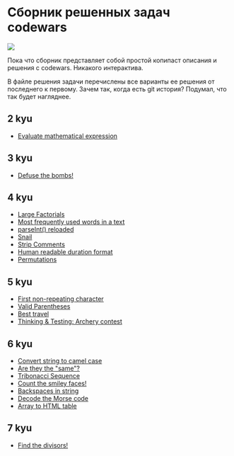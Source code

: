 # Сборник решенных задач codewars

[![](https://www.codewars.com/users/svgaryaev/badges/micro)](https://www.codewars.com/users/svgaryaev)

Пока что сборник представляет собой простой копипаст описания и решения с codewars. Никакого интерактива.

В файле решения задачи перечислены все варианты ее решения от последнего к первому. Зачем так, когда есть git история? Подумал, что так будет нагляднее.

## 2 kyu

- [Evaluate mathematical expression](https://github.com/svgaryaev/codewars/blob/master/2kyu/evaluate-mathematical-expression.md)

## 3 kyu

- [Defuse the bombs!](https://github.com/svgaryaev/codewars/blob/master/3kyu/defuse-the-bombs.md)

## 4 kyu

- [Large Factorials](https://github.com/svgaryaev/codewars/blob/master/4kyu/large-factorials.md)
- [Most frequently used words in a text](https://github.com/svgaryaev/codewars/blob/master/4kyu/most-frequently-used-words-in-a-text.md)
- [parseInt() reloaded](https://github.com/svgaryaev/codewars/blob/master/4kyu/parseint-reloaded.md)
- [Snail](https://github.com/svgaryaev/codewars/blob/master/4kyu/snail.md)
- [Strip Comments](https://github.com/svgaryaev/codewars/blob/master/4kyu/strip-comments.md)
- [Human readable duration format](https://github.com/svgaryaev/codewars/blob/master/4kyu/human-readable-duration-format.md)
- [Permutations](https://github.com/svgaryaev/codewars/blob/master/4kyu/permutations.md)

## 5 kyu

- [First non-repeating character](https://github.com/svgaryaev/codewars/blob/master/5kyu/first-non-repeat-character.md)
- [Valid Parentheses](https://github.com/svgaryaev/codewars/blob/master/5kyu/valid-parentheses.md)
- [Best travel](https://github.com/svgaryaev/codewars/blob/master/5kyu/best-travel.md)
- [Thinking & Testing: Archery contest](https://github.com/svgaryaev/codewars/blob/master/5kyu/thinking-and-testing-archery-contest/description.md)

## 6 kyu

- [Convert string to camel case](https://github.com/svgaryaev/codewars/blob/master/6kyu/convert-string-to-camel-case.md)
- [Are they the "same"?](https://github.com/svgaryaev/codewars/blob/master/6kyu/are-they-the-same.md)
- [Tribonacci Sequence](https://github.com/svgaryaev/codewars/blob/master/6kyu/tribonacci-sequence.md)
- [Count the smiley faces!](https://github.com/svgaryaev/codewars/blob/master/6kyu/count-the-smiley-faces.md)
- [Backspaces in string](https://github.com/svgaryaev/codewars/blob/master/6kyu/backspaces-in-string.md)
- [Decode the Morse code](https://github.com/svgaryaev/codewars/blob/master/6kyu/decode-the-morse-code.md)
- [Array to HTML table](https://github.com/svgaryaev/codewars/blob/master/6kyu/array-to-html-table.md)

## 7 kyu

- [Find the divisors!](https://github.com/svgaryaev/codewars/blob/master/7kyu/find-the-divisors.md)
